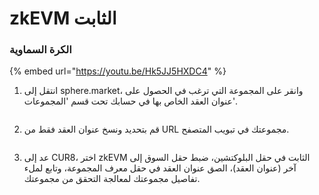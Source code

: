 # zkEVM الثابت

### الكرة السماوية

{% embed url="https://youtu.be/Hk5JJ5HXDC4" %}

1. انتقل إلى sphere.market، وانقر على المجموعة التي ترغب في الحصول على عنوان العقد الخاص بها في حسابك تحت قسم 'المجموعات'.

<figure><img src="../../.gitbook/assets/Screenshot 2025-01-31 at 10.22.29.png" alt=""><figcaption></figcaption></figure>

2. قم بتحديد ونسخ عنوان العقد فقط من URL مجموعتك في تبويب المتصفح.

<figure><img src="../../.gitbook/assets/Screenshot 2025-01-31 at 10.24.29.png" alt=""><figcaption></figcaption></figure>

3. عد إلى CUR8، اختر zkEVM الثابت في حقل البلوكتشين، ضبط حقل السوق إلى آخر (عنوان العقد)، الصق عنوان العقد في حقل معرف المجموعة، وتابع لملء تفاصيل مجموعتك لمعالجة التحقق من مجموعتك.

<figure><img src="../../.gitbook/assets/Screenshot 2025-01-31 at 10.28.14.png" alt=""><figcaption></figcaption></figure>
